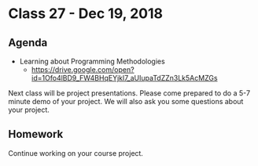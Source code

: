 # Class 27 - Dec 19, 2018

## Agenda

* Learning about Programming Methodologies
  * https://drive.google.com/open?id=1Ofo4lBD9_FW4BHqEYjkl7_aUIupaTdZZn3Lk5AcMZGs

Next class will be project presentations. Please come prepared to do a 5-7 minute demo of your project. We will also ask you some questions about your project.

## Homework

Continue working on your course project.